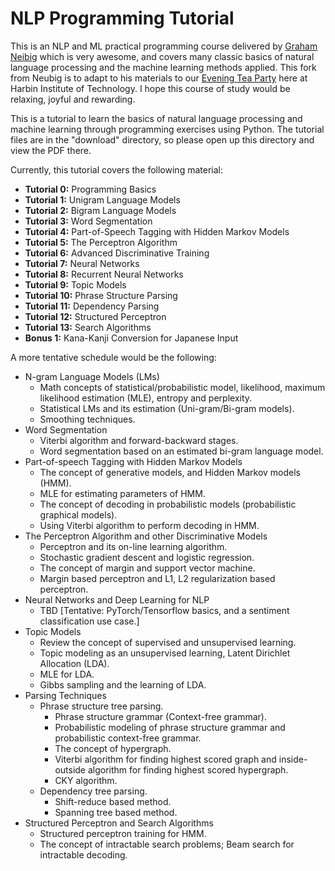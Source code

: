 NLP Programming Tutorial
========================

This is an NLP and ML practical programming course delivered by [Graham Neibig](http://www.phontron.com/) which is very awesome, and covers many classic basics of natural language processing and the machine learning methods applied. This fork from Neubig is to adapt to his materials to our [Evening Tea Party](https://epsilon-lee.github.io/party/) here at Harbin Institute of Technology. I hope this course of study would be relaxing, joyful and rewarding. 

This is a tutorial to learn the basics of natural language processing and machine learning through programming exercises using Python.
The tutorial files are in the "download" directory, so please open up this directory and view the PDF there.

Currently, this tutorial covers the following material:

  * **Tutorial 0:** Programming Basics
  * **Tutorial 1:** Unigram Language Models
  * **Tutorial 2:** Bigram Language Models
  * **Tutorial 3:** Word Segmentation
  * **Tutorial 4:** Part-of-Speech Tagging with Hidden Markov Models
  * **Tutorial 5:** The Perceptron Algorithm
  * **Tutorial 6:** Advanced Discriminative Training
  * **Tutorial 7:** Neural Networks
  * **Tutorial 8:** Recurrent Neural Networks  
  * **Tutorial 9:** Topic Models
  * **Tutorial 10:** Phrase Structure Parsing
  * **Tutorial 11:** Dependency Parsing
  * **Tutorial 12:** Structured Perceptron
  * **Tutorial 13:** Search Algorithms 
  * **Bonus 1:** Kana-Kanji Conversion for Japanese Input
  
A more tentative schedule would be the following: 

- N-gram Language Models (LMs)
  - Math concepts of statistical/probabilistic model, likelihood, maximum likelihood estimation (MLE), entropy and perplexity.
  - Statistical LMs and its estimation (Uni-gram/Bi-gram models).
  - Smoothing techniques.
- Word Segmentation
  - Viterbi algorithm and forward-backward stages.
  - Word segmentation based on an estimated bi-gram language model.
- Part-of-speech Tagging with Hidden Markov Models
  - The concept of generative models, and Hidden Markov models (HMM).
  - MLE for estimating parameters of HMM.
  - The concept of decoding in probabilistic models (probabilistic graphical models).
  - Using Viterbi algorithm to perform decoding in HMM.
- The Perceptron Algorithm and other Discriminative Models
  - Perceptron and its on-line learning algorithm.
  - Stochastic gradient descent and logistic regression.
  - The concept of margin and support vector machine.
  - Margin based perceptron and L1, L2 regularization based perceptron.
- Neural Networks and Deep Learning for NLP
  - TBD [Tentative: PyTorch/Tensorflow basics, and a sentiment classification use case.]
- Topic Models
  - Review the concept of supervised and unsupervised learning.
  - Topic modeling as an unsupervised learning, Latent Dirichlet Allocation (LDA).
  - MLE for LDA.
  - Gibbs sampling and the learning of LDA.
- Parsing Techniques
  - Phrase structure tree parsing.
    - Phrase structure grammar (Context-free grammar).
    - Probabilistic modeling of phrase structure grammar and probabilistic context-free grammar.
    - The concept of hypergraph.
    - Viterbi algorithm for finding highest scored graph and inside-outside algorithm for finding highest scored hypergraph.
    - CKY algorithm.
  - Dependency tree parsing.
    - Shift-reduce based method.
    - Spanning tree based method.
- Structured Perceptron and Search Algorithms
  - Structured perceptron training for HMM.
  - The concept of intractable search problems; Beam search for intractable decoding.

